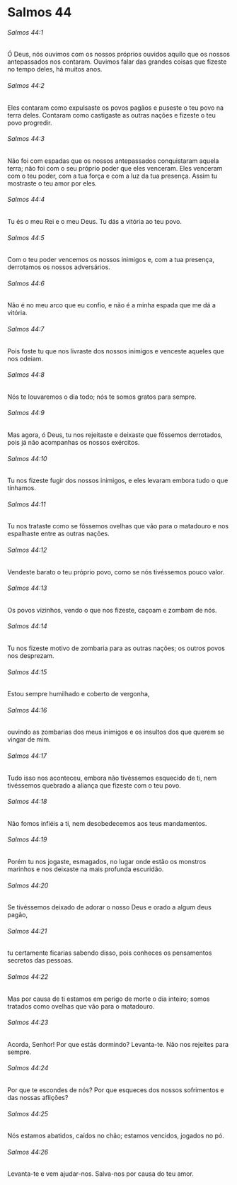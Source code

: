 # Salmos 44

###### Salmos 44:1

Ó Deus, nós ouvimos com os nossos próprios ouvidos aquilo que os nossos antepassados nos contaram. Ouvimos falar das grandes coisas que fizeste no tempo deles, há muitos anos.

###### Salmos 44:2

Eles contaram como expulsaste os povos pagãos e puseste o teu povo na terra deles. Contaram como castigaste as outras nações e fizeste o teu povo progredir.

###### Salmos 44:3

Não foi com espadas que os nossos antepassados conquistaram aquela terra; não foi com o seu próprio poder que eles venceram. Eles venceram com o teu poder, com a tua força e com a luz da tua presença. Assim tu mostraste o teu amor por eles.

###### Salmos 44:4

Tu és o meu Rei e o meu Deus. Tu dás a vitória ao teu povo.

###### Salmos 44:5

Com o teu poder vencemos os nossos inimigos e, com a tua presença, derrotamos os nossos adversários.

###### Salmos 44:6

Não é no meu arco que eu confio, e não é a minha espada que me dá a vitória.

###### Salmos 44:7

Pois foste tu que nos livraste dos nossos inimigos e venceste aqueles que nos odeiam.

###### Salmos 44:8

Nós te louvaremos o dia todo; nós te somos gratos para sempre.

###### Salmos 44:9

Mas agora, ó Deus, tu nos rejeitaste e deixaste que fôssemos derrotados, pois já não acompanhas os nossos exércitos.

###### Salmos 44:10

Tu nos fizeste fugir dos nossos inimigos, e eles levaram embora tudo o que tínhamos.

###### Salmos 44:11

Tu nos trataste como se fôssemos ovelhas que vão para o matadouro e nos espalhaste entre as outras nações.

###### Salmos 44:12

Vendeste barato o teu próprio povo, como se nós tivéssemos pouco valor.

###### Salmos 44:13

Os povos vizinhos, vendo o que nos fizeste, caçoam e zombam de nós.

###### Salmos 44:14

Tu nos fizeste motivo de zombaria para as outras nações; os outros povos nos desprezam.

###### Salmos 44:15

Estou sempre humilhado e coberto de vergonha,

###### Salmos 44:16

ouvindo as zombarias dos meus inimigos e os insultos dos que querem se vingar de mim.

###### Salmos 44:17

Tudo isso nos aconteceu, embora não tivéssemos esquecido de ti, nem tivéssemos quebrado a aliança que fizeste com o teu povo.

###### Salmos 44:18

Não fomos infiéis a ti, nem desobedecemos aos teus mandamentos.

###### Salmos 44:19

Porém tu nos jogaste, esmagados, no lugar onde estão os monstros marinhos e nos deixaste na mais profunda escuridão.

###### Salmos 44:20

Se tivéssemos deixado de adorar o nosso Deus e orado a algum deus pagão,

###### Salmos 44:21

tu certamente ficarias sabendo disso, pois conheces os pensamentos secretos das pessoas.

###### Salmos 44:22

Mas por causa de ti estamos em perigo de morte o dia inteiro; somos tratados como ovelhas que vão para o matadouro.

###### Salmos 44:23

Acorda, Senhor! Por que estás dormindo? Levanta-te. Não nos rejeites para sempre.

###### Salmos 44:24

Por que te escondes de nós? Por que esqueces dos nossos sofrimentos e das nossas aflições?

###### Salmos 44:25

Nós estamos abatidos, caídos no chão; estamos vencidos, jogados no pó.

###### Salmos 44:26

Levanta-te e vem ajudar-nos. Salva-nos por causa do teu amor.

